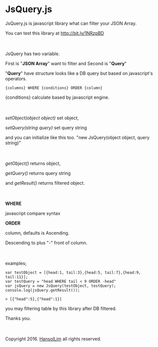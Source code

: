 
**JsQuery.js**
==========
JsQuery.js is javascript library what can filter your JSON Array.

You can test this library at http://bit.ly/1NRzpBD 

　


JsQuery has two variable.

First is "**JSON Array**" want to filter and Second is "**Query**"

"**Query**" have structure looks like a DB query but based on javascript's operators.

    {columns} WHERE {conditions} ORDER {column}

{conditions} calculate based by javascript engine.

　


*setObject(object object)* set object,

*setQuery(string query)* set query string

and you can initialize like this too. "new JsQuery(object object, query string)"

　

*getObject()* returns object,

*getQuery()* returns query string

and *getResult()* returns filtered object.

　

**WHERE**

javascript compare syntax


**ORDER**

column, defaults is Ascending.

Descending to plus "-" front of column.

　

examples;

    var testObject = [{head:1, tail:3},{head:5, tail:7},{head:9, tail:11}];
    var testQuery = "head WHERE tail < 9 ORDER -head"
    var jsQuery = new JsQuery(testObject, testQuery);
    console.log(jsQuery.getResult());
     
    > [{"head":5},{"head":1}]

you may filtering table by this library  after DB filtered.

Thanks you.

　

Copyright 2016. [HansolLim](https://github.com/hsol) all rights reserved.
